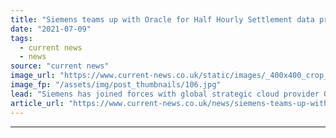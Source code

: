 ```yaml
---
title: "Siemens teams up with Oracle for Half Hourly Settlement data processing solution"
date: "2021-07-09"
tags: 
  - current news
  - news
source: "current news"
image_url: "https://www.current-news.co.uk/static/images/_400x400_crop_center-center/Half-Hourly-Settlement-2M-image-Siemens.jpg"
image_fp: "/assets/img/post_thumbnails/106.jpg"
lead: "​Siemens has joined forces with global strategic cloud provider Oracle to offer energy suppliers a high-performance processing solution."
article_url: "https://www.current-news.co.uk/news/siemens-teams-up-with-oracle-for-half-hourly-settlement-data-processing-solution?utm_source=rss-feeds&utm_medium=rss&utm_campaign=rss"
---
```


---
